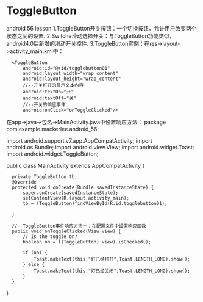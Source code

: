 # ToggleButton

android 56 lesson
1.ToggleButton开关按钮：一个切换按钮，允许用户改变两个状态之间的设置.
2.Switche滑动选择开关：与ToggleButton功能类似，android4.0后新增的滑动开关控件.
3.ToggleButton实例：在res->layout->activity_main.xml中：
  <?xml version="1.0" encoding="utf-8"?>
  <RelativeLayout xmlns:android="http://schemas.android.com/apk/res/android"
      xmlns:tools="http://schemas.android.com/tools"
      android:layout_width="match_parent"
      android:layout_height="match_parent"
      android:paddingBottom="@dimen/activity_vertical_margin"
      android:paddingLeft="@dimen/activity_horizontal_margin"
      android:paddingRight="@dimen/activity_horizontal_margin"
      android:paddingTop="@dimen/activity_vertical_margin"
      tools:context="com.example.mackerlee.android_56.MainActivity">
  
      <ToggleButton
          android:id="@+id/togglebutton01"
          android:layout_width="wrap_content"
          android:layout_height="wrap_content"
          //--开关打开的显示文本内容
          android:textOn="开"
          android:textOff="关"
          //--开关的响应事件
          android:onClick="onToggleClicked"/>
  </RelativeLayout>
  
  在app->java->包名->MainActivity.java中设置响应方法：
  package com.example.mackerlee.android_56;

  import android.support.v7.app.AppCompatActivity;
  import android.os.Bundle;
  import android.view.View;
  import android.widget.Toast;
  import android.widget.ToggleButton;
  
  public class MainActivity extends AppCompatActivity {
  
      private ToggleButton tb;
      @Override
      protected void onCreate(Bundle savedInstanceState) {
          super.onCreate(savedInstanceState);
          setContentView(R.layout.activity_main);
          tb = (ToggleButton)findViewById(R.id.togglebutton01);
  
      }
  
      //--ToggleButton事件响应方法一：在配置文件中设置响应函数
      public void onToggleClicked(View view) {
          // Is the toggle on?
          boolean on = ((ToggleButton) view).isChecked();
  
          if (on) {
              Toast.makeText(this,"灯已经打开",Toast.LENGTH_LONG).show();
          } else {
              Toast.makeText(this,"灯已经关闭",Toast.LENGTH_LONG).show();
          }
      }
  }

